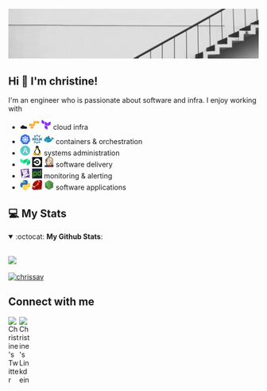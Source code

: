 ![](christine_profile_banner.gif)

## Hi 👋 I'm christine!
I'm an engineer who is passionate about software and infra.  I enjoy working with

- :cloud: <img src="emojis/aws.png" width="20" height="20" alt="aws"/> <img src="emojis/terraform.png" width="20" height="20" alt="terraform"/> cloud infra
- <img src="emojis/kubernetes.png" width="20" height="20" alt="kubernetes"/> <img src="emojis/helm.png" width="20" height="20" alt="helm"/> <img src="emojis/docker.png" width="20" height="20" alt="docker"/> containers & orchestration
- <img src="emojis/ansible.png" width="20" height="20" alt="ansible"/> <img src="emojis/linux.png" width="20" height="20" alt="linux"/> systems administration
- <img src="emojis/buildkite.png" width="20" height="20" alt="buildkite"/> <img src="emojis/circleci.png" width="20" height="20" alt="circleci"/> <img src="emojis/jenkins.png" width="20" height="20" alt="jenkins"/> software delivery
- <img src="emojis/datadog.png" width="20" height="20" alt="datadog"/> <img src="emojis/pagerduty.png" width="20" height="20" alt="pagerduty"/> monitoring & alerting
- <img src="emojis/python.png" width="20" height="20" alt="python"/> <img src="emojis/ruby.png" width="20" height="20" alt="ruby"/> <img src="emojis/node.png" width="20" height="20" alt="node"/> software applications

## 💻 My Stats

<details open>
 <summary> :octocat: <b>My Github Stats</b>: </summary>
<br>
<p>

  <img src="https://github-readme-stats.vercel.app/api?username=chrissav&count_private=true&show_icons=true&include_all_commits=true">

  <a href="https://github.com/ryo-ma/github-profile-trophy"><img src="https://github-profile-trophy.vercel.app/?username=chrissav" alt="chrissav" /></a>

</p>

</details>

## Connect with me

<a href="https://twitter.com/chr1ssav" target="_blank" rel="nofollow"><img align="left" alt="Christine's Twitter" width="22px" src="https://cdn.jsdelivr.net/npm/simple-icons@v3/icons/twitter.svg" /></a><a href="https://www.linkedin.com/in/christinesavadel/" target="_blank" rel="nofollow"><img align="left" alt="Christine's Linkdein" width="22px" src="https://cdn.jsdelivr.net/npm/simple-icons@v3/icons/linkedin.svg" /></a>
